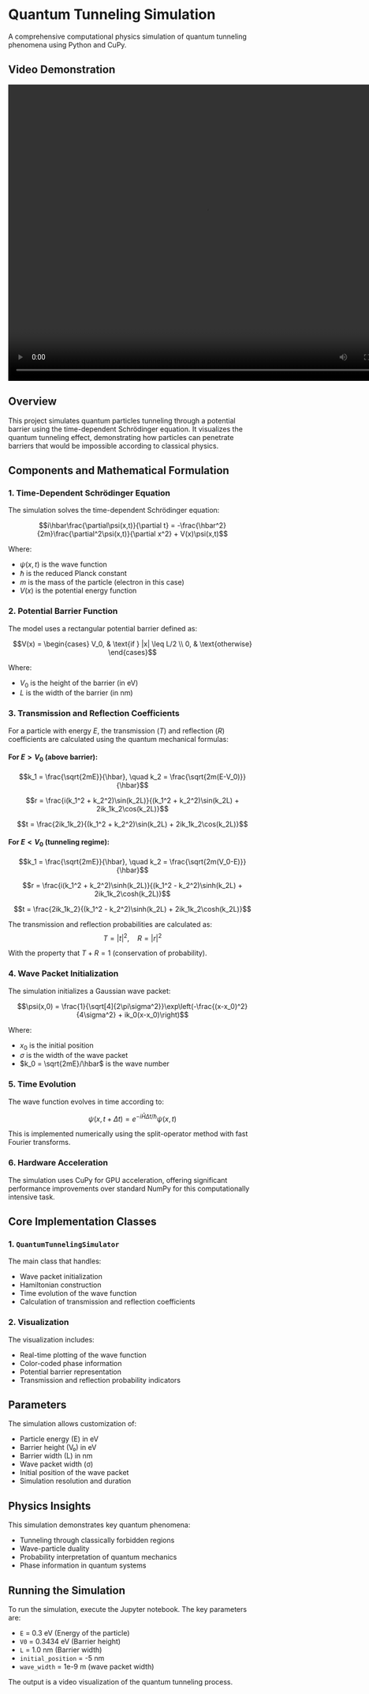# Quantum Tunneling Simulation

A comprehensive computational physics simulation of quantum tunneling phenomena using Python and CuPy.

## Video Demonstration

<video width="800" height="600" controls>
  <source src="quantum_tunneling (3).mp4" type="video/mp4">
  Your browser does not support the video tag.
</video>

## Overview

This project simulates quantum particles tunneling through a potential barrier using the time-dependent Schrödinger equation. It visualizes the quantum tunneling effect, demonstrating how particles can penetrate barriers that would be impossible according to classical physics.

## Components and Mathematical Formulation

### 1. Time-Dependent Schrödinger Equation

The simulation solves the time-dependent Schrödinger equation:

$$i\hbar\frac{\partial\psi(x,t)}{\partial t} = -\frac{\hbar^2}{2m}\frac{\partial^2\psi(x,t)}{\partial x^2} + V(x)\psi(x,t)$$

Where:
- $\psi(x,t)$ is the wave function
- $\hbar$ is the reduced Planck constant
- $m$ is the mass of the particle (electron in this case)
- $V(x)$ is the potential energy function

### 2. Potential Barrier Function

The model uses a rectangular potential barrier defined as:

$$V(x) = 
\begin{cases}
V_0, & \text{if } |x| \leq L/2 \\
0, & \text{otherwise}
\end{cases}$$

Where:
- $V_0$ is the height of the barrier (in eV)
- $L$ is the width of the barrier (in nm)

### 3. Transmission and Reflection Coefficients

For a particle with energy $E$, the transmission ($T$) and reflection ($R$) coefficients are calculated using the quantum mechanical formulas:

#### For $E > V_0$ (above barrier):
$$k_1 = \frac{\sqrt{2mE}}{\hbar}, \quad k_2 = \frac{\sqrt{2m(E-V_0)}}{\hbar}$$

$$r = \frac{i(k_1^2 + k_2^2)\sin(k_2L)}{(k_1^2 + k_2^2)\sin(k_2L) + 2ik_1k_2\cos(k_2L)}$$

$$t = \frac{2ik_1k_2}{(k_1^2 + k_2^2)\sin(k_2L) + 2ik_1k_2\cos(k_2L)}$$

#### For $E < V_0$ (tunneling regime):
$$k_1 = \frac{\sqrt{2mE}}{\hbar}, \quad k_2 = \frac{\sqrt{2m(V_0-E)}}{\hbar}$$

$$r = \frac{i(k_1^2 + k_2^2)\sinh(k_2L)}{(k_1^2 - k_2^2)\sinh(k_2L) + 2ik_1k_2\cosh(k_2L)}$$

$$t = \frac{2ik_1k_2}{(k_1^2 - k_2^2)\sinh(k_2L) + 2ik_1k_2\cosh(k_2L)}$$

The transmission and reflection probabilities are calculated as:
$$T = |t|^2, \quad R = |r|^2$$

With the property that $T + R = 1$ (conservation of probability).

### 4. Wave Packet Initialization

The simulation initializes a Gaussian wave packet:

$$\psi(x,0) = \frac{1}{\sqrt[4]{2\pi\sigma^2}}\exp\left(-\frac{(x-x_0)^2}{4\sigma^2} + ik_0(x-x_0)\right)$$

Where:
- $x_0$ is the initial position
- $\sigma$ is the width of the wave packet
- $k_0 = \sqrt{2mE}/\hbar$ is the wave number

### 5. Time Evolution

The wave function evolves in time according to:

$$\psi(x, t + \Delta t) = e^{-i\hat{H}\Delta t/\hbar}\psi(x,t)$$

This is implemented numerically using the split-operator method with fast Fourier transforms.

### 6. Hardware Acceleration

The simulation uses CuPy for GPU acceleration, offering significant performance improvements over standard NumPy for this computationally intensive task.

## Core Implementation Classes

### 1. `QuantumTunnelingSimulator`

The main class that handles:
- Wave packet initialization
- Hamiltonian construction
- Time evolution of the wave function
- Calculation of transmission and reflection coefficients

### 2. Visualization

The visualization includes:
- Real-time plotting of the wave function
- Color-coded phase information
- Potential barrier representation
- Transmission and reflection probability indicators

## Parameters

The simulation allows customization of:
- Particle energy (E) in eV
- Barrier height (V₀) in eV
- Barrier width (L) in nm
- Wave packet width (σ)
- Initial position of the wave packet
- Simulation resolution and duration

## Physics Insights

This simulation demonstrates key quantum phenomena:
- Tunneling through classically forbidden regions
- Wave-particle duality
- Probability interpretation of quantum mechanics
- Phase information in quantum systems

## Running the Simulation

To run the simulation, execute the Jupyter notebook. The key parameters are:
- `E` = 0.3 eV (Energy of the particle)
- `V0` = 0.3434 eV (Barrier height)
- `L` = 1.0 nm (Barrier width)
- `initial_position` = -5 nm
- `wave_width` = 1e-9 m (wave packet width)

The output is a video visualization of the quantum tunneling process. 